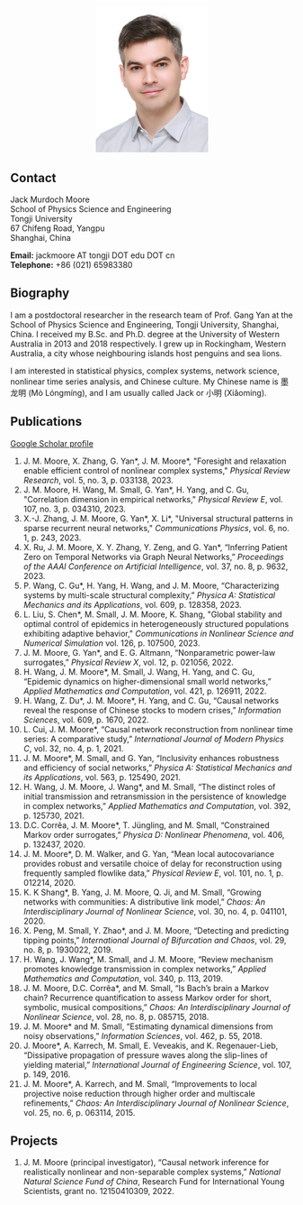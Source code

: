 <div style="text-align: center"><img src="jack-2021-12-02.jpg" alt="Jack Murdoch Moore" width="200" /></div>

## Contact
Jack Murdoch Moore  
School of Physics Science and Engineering  
Tongji University  
67 Chifeng Road, Yangpu  
Shanghai, China

**Email:** jackmoore AT tongji DOT edu DOT cn  
**Telephone:**  +86 (021) 65983380  

## Biography
I am a postdoctoral researcher in the research team of Prof. Gang Yan at the School of Physics Science and Engineering, Tongji University, Shanghai, China. I received my B.Sc. and Ph.D. degree at the University of Western Australia in 2013 and 2018 respectively. I grew up in Rockingham, Western Australia, a city whose neighbouring islands host penguins and sea lions.

I am interested in statistical physics, complex systems, network science, nonlinear time series analysis, and Chinese culture. My Chinese name is 墨龙明 (Mò Lóngmíng), and I am usually called Jack or 小明 (Xiǎomíng).

## Publications

[Google Scholar profile](https://scholar.google.com/citations?user=AFDBPpYAAAAJ&hl=en&oi=ao)

1. J. M. Moore, X. Zhang, G. Yan\*, J. M. Moore\*, "Foresight and relaxation enable efficient control of nonlinear complex systems," _Physical Review Research_, vol. 5, no. 3, p. 033138, 2023.
1. J. M. Moore, H. Wang, M. Small, G. Yan\*, H. Yang, and C. Gu, "Correlation dimension in empirical networks," _Physical Review E_, vol. 107, no. 3, p. 034310, 2023.
1. X.-J. Zhang, J. M. Moore, G. Yan\*, X. Li\*, "Universal structural patterns in sparse recurrent neural networks," _Communications Physics_, vol. 6, no. 1, p. 243, 2023.
1. X. Ru, J. M. Moore, X. Y. Zhang, Y. Zeng, and G. Yan*, “Inferring Patient Zero on Temporal Networks via Graph Neural Networks,” _Proceedings of the AAAI Conference on Artificial Intelligence_, vol. 37, no. 8, p. 9632, 2023.
1. P. Wang, C. Gu\*, H. Yang, H. Wang, and J. M. Moore, “Characterizing systems by multi-scale structural complexity,” _Physica A: Statistical Mechanics and its Applications_, vol. 609, p. 128358, 2023.
1. L. Liu, S. Chen\*, M. Small, J. M. Moore, K. Shang, "Global stability and optimal control of epidemics in heterogeneously structured populations exhibiting adaptive behavior," _Communications in Nonlinear Science and Numerical Simulation_ vol. 126, p. 107500, 2023.
1. J. M. Moore, G. Yan\*, and E. G. Altmann, “Nonparametric power-law surrogates,” _Physical Review X_, vol. 12, p. 021056, 2022.
1. H. Wang, J. M. Moore\*, M. Small, J. Wang, H. Yang, and C. Gu, “Epidemic dynamics on higher-dimensional small world networks,” _Applied Mathematics and Computation_, vol. 421, p. 126911, 2022.
1. H. Wang, Z. Du\*, J. M. Moore\*, H. Yang, and C. Gu, “Causal networks reveal the response of Chinese stocks to modern crises,” _Information Sciences_, vol. 609, p. 1670, 2022.
1. L. Cui, J. M. Moore\*, “Causal network reconstruction from nonlinear time series: A comparative study,” _International Journal of Modern Physics C_, vol. 32, no. 4, p. 1, 2021.
1. J. M. Moore\*, M. Small, and G. Yan, “Inclusivity enhances robustness and efficiency of social networks,” _Physica A: Statistical Mechanics and its Applications_, vol. 563, p. 125490, 2021.
1. H. Wang, J. M. Moore, J. Wang\*, and M. Small, “The distinct roles of initial transmission and retransmission in the persistence of knowledge in complex networks,” _Applied Mathematics and Computation_, vol. 392, p. 125730, 2021.
1. D.C. Corrêa, J. M. Moore\*, T. Jüngling, and M. Small, “Constrained Markov order surrogates,” _Physica D: Nonlinear Phenomena_, vol. 406, p. 132437, 2020.
1. J. M. Moore\*, D. M. Walker, and G. Yan, “Mean local autocovariance provides robust and versatile choice of delay for reconstruction using frequently sampled flowlike data,” _Physical Review E_, vol. 101, no. 1, p. 012214, 2020.
1. K. K Shang\*, B. Yang, J. M. Moore, Q. Ji, and M. Small, “Growing networks with communities: A distributive link model,” _Chaos: An Interdisciplinary Journal of Nonlinear Science_, vol. 30, no. 4, p. 041101, 2020.
1. X. Peng, M. Small, Y. Zhao\*, and J. M. Moore, “Detecting and predicting tipping points,” _International Journal of Bifurcation and Chaos_, vol. 29, no. 8, p. 1930022, 2019.
1. H. Wang, J. Wang\*, M. Small, and J. M. Moore, “Review mechanism promotes knowledge transmission in complex networks,” _Applied Mathematics and Computation_, vol. 340, p. 113, 2019.
1. J. M. Moore, D.C. Corrêa\*, and M. Small, “Is Bach’s brain a Markov chain? Recurrence quantification to assess Markov order for short, symbolic, musical compositions,” _Chaos: An Interdisciplinary Journal of Nonlinear Science_, vol. 28, no. 8, p. 085715, 2018.
1. J. M. Moore\* and M. Small, “Estimating dynamical dimensions from noisy observations,” _Information Sciences_, vol. 462, p. 55, 2018.
1. J. Moore\*, A. Karrech, M. Small, E. Veveakis, and K. Regenauer-Lieb, “Dissipative propagation of pressure waves along the slip-lines of yielding material,” _International Journal of Engineering Science_, vol. 107, p. 149, 2016.
1. J. M. Moore\*, A. Karrech, and M. Small, “Improvements to local projective noise reduction through higher order and multiscale refinements,” _Chaos: An Interdisciplinary Journal of Nonlinear Science_, vol. 25, no. 6, p. 063114, 2015.

## Projects
1. J. M. Moore (principal investigator), “Causal network inference for realistically nonlinear and non-separable complex systems,” _National Natural Science Fund of China_, Research Fund for International Young Scientists, grant no. 12150410309, 2022.
